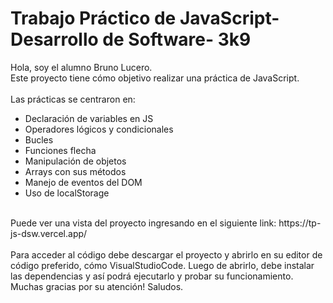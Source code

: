 <h1>Trabajo Práctico de JavaScript- Desarrollo de Software- 3k9</h1>
Hola, soy el alumno Bruno Lucero. 
<br>
Este proyecto tiene cómo objetivo realizar una práctica de JavaScript. 
<br>
<br>
Las prácticas se centraron en: 
<ul>
  <li>Declaración de variables en JS</li>
  <li>Operadores lógicos y condicionales</li>
  <li>Bucles</li>
  <li>Funciones flecha</li>
  <li>Manipulación de objetos</li>
  <li>Arrays con sus métodos</li>
  <li>Manejo de eventos del DOM</li>
  <li>Uso de localStorage</li>
</ul>
<br>
Puede ver una vista del proyecto ingresando en el siguiente link: https://tp-js-dsw.vercel.app/
<br>
<br>
Para acceder al código debe descargar el proyecto y abrirlo en su editor de código preferido, cómo VisualStudioCode. Luego de abrirlo, debe instalar las dependencias y así podrá ejecutarlo y probar su funcionamiento.  <br>
Muchas gracias por su atención! Saludos. 
